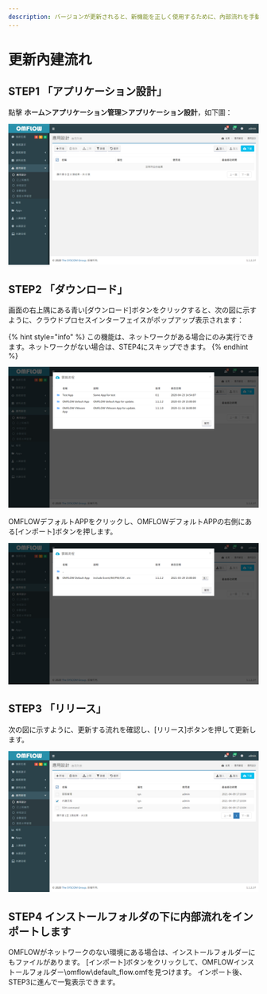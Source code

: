 ```yaml
---
description: バージョンが更新されると、新機能を正しく使用するために、內部流れを手動で更新する必要がある場合があります。更新手順は次のとおりです：
---
```


# 更新內建流れ

## STEP1 「アプリケーション設計」

點擊 **ホーム＞アプリケーション管理＞アプリケーション設計**，如下圖：

![](../.gitbook/assets/image%20%2827%29%20%284%29%20%281%29.png)

## STEP2 「ダウンロード」

画面の右上隅にある青い\[ダウンロード\]ボタンをクリックすると、次の図に示すように、クラウドプロセスインターフェイスがポップアップ表示されます：

{% hint style="info" %}
この機能は、ネットワークがある場合にのみ実行できます。ネットワークがない場合は、STEP4にスキップできます。
{% endhint %}

![](../.gitbook/assets/image%20%2824%29%20%281%29%20%281%29.png)

OMFLOWデフォルトAPPをクリックし、OMFLOWデフォルトAPPの右側にある\[インポート\]ボタンを押します。

![](../.gitbook/assets/image%20%2819%29.png)

## STEP3 「リリース」

次の図に示すように、更新する流れを確認し、\[リリース\]ボタンを押して更新します。

![](../.gitbook/assets/image%20%2833%29%20%282%29%20%281%29.png)

## STEP4 インストールフォルダの下に内部流れをインポートします

OMFLOWがネットワークのない環境にある場合は、インストールフォルダーにもファイルがあります。 \[インポート\]ボタンをクリックして、OMFLOWインストールフォルダー\omflow\default\_flow.omfを見つけます。 インポート後、STEP3に進んで一覧表示できます。


